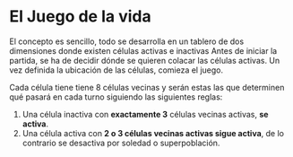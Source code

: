 
# El Juego de la vida

El concepto es sencillo, todo se desarrolla en un tablero de dos dimensiones donde existen células activas e inactivas
Antes de iniciar la partida, se ha de decidir dónde se quieren colacar las células activas. Un vez definida la ubicación de las células, comieza el juego.

Cada célula tiene tiene 8 células vecinas y serán estas las que determinen qué pasará en cada turno siguiendo las siguientes reglas:

1. Una célula inactiva con **exactamente 3** células vecinas activas, **se activa**.
2. Una célula activa con **2 o 3 células vecinas activas sigue activa**, de lo contrario se desactiva por soledad o superpoblación.